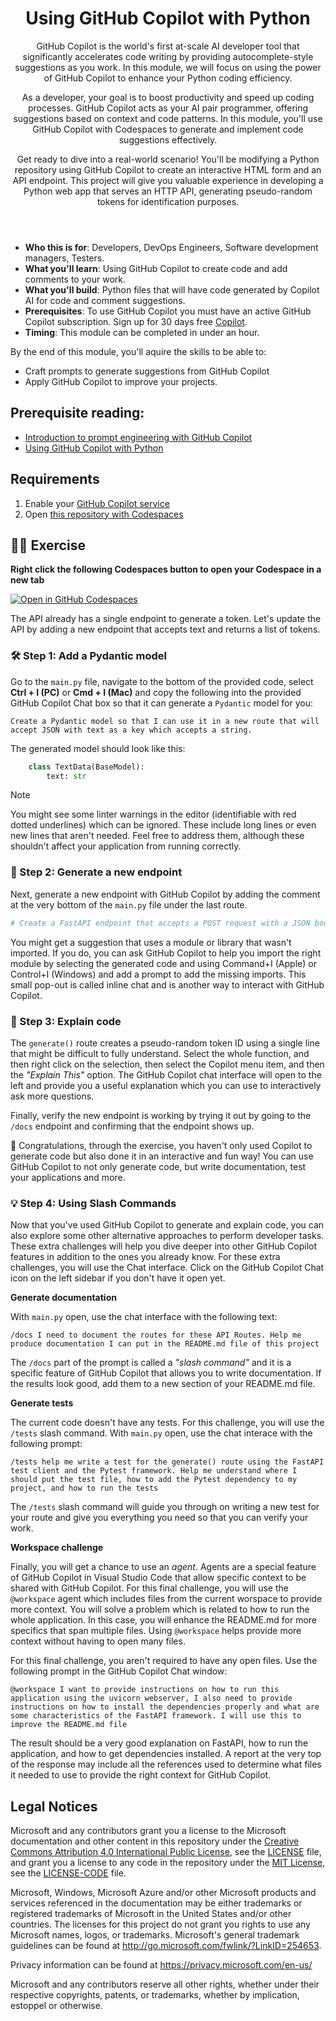 <header>

# Using GitHub Copilot with Python

GitHub Copilot is the world's first at-scale AI developer tool that significantly accelerates code writing by providing autocomplete-style suggestions as you work. In this module, we will focus on using the power of GitHub Copilot to enhance your Python coding efficiency.

As a developer, your goal is to boost productivity and speed up coding processes. GitHub Copilot acts as your AI pair programmer, offering suggestions based on context and code patterns. In this module, you'll use GitHub Copilot with Codespaces to generate and implement code suggestions effectively.

Get ready to dive into a real-world scenario! You'll be modifying a Python repository using GitHub Copilot to create an interactive HTML form and an API endpoint. This project will give you valuable experience in developing a Python web app that serves an HTTP API, generating pseudo-random tokens for identification purposes.

</header>


- **Who this is for**: Developers, DevOps Engineers, Software development managers, Testers.
- **What you'll learn**: Using GitHub Copilot to create code and add comments to your work.
- **What you'll build**: Python files that will have code generated by Copilot AI for code and comment suggestions.
- **Prerequisites**: To use GitHub Copilot you must have an active GitHub Copilot subscription. Sign up for 30 days free [Copilot](https://github.com/settings/copilot).
- **Timing**: This module can be completed in under an hour.

By the end of this module, you'll aquire the skills to be able to:

- Craft prompts to generate suggestions from GitHub Copilot
- Apply GitHub Copilot to improve your projects.

## Prerequisite reading:
- [Introduction to prompt engineering with GitHub Copilot](https://learn.microsoft.com/training/modules/introduction-prompt-engineering-with-github-copilot//?WT.mc_id=academic-113596-abartolo)
- [Using GitHub Copilot with Python](https://learn.microsoft.com/en-us/training/modules/introduction-copilot-python/?WT.mc_id=academic-113596-abartolo)

## Requirements

1. Enable your [GitHub Copilot service](https://github.com/github-copilot/signup)
1. Open [this repository with Codespaces](https://codespaces.new/MicrosoftDocs/mslearn-copilot-codespaces-python)

## 💪🏽 Exercise

**Right click the following Codespaces button to open your Codespace in a new tab**
 
[![Open in GitHub Codespaces](https://github.com/codespaces/badge.svg)](https://codespaces.new/MicrosoftDocs/mslearn-copilot-codespaces-python)

The API already has a single endpoint to generate a token. Let's update the API by adding a new endpoint that accepts text and returns a list of tokens.

### 🛠 Step 1: Add a Pydantic model

Go to the `main.py` file, navigate to the bottom of the provided code, select **Ctrl + I (PC)** or **Cmd + I (Mac)** and copy the following into the provided GitHub Copilot Chat box so that it can generate a `Pydantic` model for you: 

```
Create a Pydantic model so that I can use it in a new route that will accept JSON with text as a key which accepts a string.
```

The generated model should look like this:

```python
    class TextData(BaseModel):
        text: str
```

> [!NOTE]
> You might see some linter warnings in the editor (identifiable with red dotted underlines) which can be ignored. These include long lines or even new lines that aren't needed. Feel free to address them, although these shouldn't affect your application from running correctly.

### 🔎 Step 2: Generate a new endpoint

Next, generate a new endpoint with GitHub Copilot by adding the comment at the very bottom of the `main.py` file under the last route.

```python
# Create a FastAPI endpoint that accepts a POST request with a JSON body containing a single field called "text" and returns a checksum of the text 
```

You might get a suggestion that uses a module or library that wasn't imported. If you do, you can ask GitHub Copilot to help you import the right module by selecting the generated code and using Command+I (Apple) or Control+I (Windows) and add a prompt to add the missing imports. This small pop-out is called inline chat and is another way to interact with GitHub Copilot.

### 🐍 Step 3: Explain code

The `generate()` route creates a pseudo-random token ID using a single line that might be difficult to fully understand. Select the whole function, and then right click on the selection, then select the Copilot menu item, and then the _"Explain This"_ option. The GitHub Copilot chat interface will open to the left and provide you a useful explanation which you can use to interactively ask more questions.

Finally, verify the new endpoint is working by trying it out by going to the `/docs` endpoint and confirming that the endpoint shows up.

🚀 Congratulations, through the exercise, you haven't only used Copilot to generate code but also done it in an interactive and fun way! You can use GitHub Copilot to not only generate code, but write documentation, test your applications and more.

### 💡 Step 4: Using Slash Commands

Now that you've used GitHub Copilot to generate and explain code, you can also explore some other alternative approaches to perform developer tasks. These extra challenges will help you dive deeper into other GitHub Copilot features in addition to the ones you already know. For these extra challenges, you will use the Chat interface. Click on the GitHub Copilot Chat icon on the left sidebar if you don't have it open yet.

**Generate documentation**
 
With `main.py` open, use the chat interface with the following text:

```
/docs I need to document the routes for these API Routes. Help me produce documentation I can put in the README.md file of this project
```

The `/docs` part of the prompt is called a _"slash command"_ and it is a specific feature of GitHub Copilot that allows you to write documentation. If the results look good, add them to a new section of your README.md file.


**Generate tests**
 
The current code doesn't have any tests. For this challenge, you will use the `/tests` slash command. With `main.py` open, use the chat interace with the following prompt:

```
/tests help me write a test for the generate() route using the FastAPI test client and the Pytest framework. Help me understand where I should put the test file, how to add the Pytest dependency to my project, and how to run the tests
```

The `/tests` slash command will guide you through on writing a new test for your route and give you everything you need so that you can verify your work.

**Workspace challenge**
 
Finally, you will get a chance to use an _agent_. Agents are a special feature of GitHub Copilot in Visual Studio Code that allow specific context to be shared with GitHub Copilot. For this final challenge, you will use the `@workspace` agent which includes files from the current worspace to provide more context. You will solve a problem which is related to how to run the whole application. In this case, you will enhance the README.md for more specifics that span multiple files. Using `@workspace` helps provide more context without having to open many files.

For this final challenge, you aren't required to have any open files. Use the following prompt in the GitHub Copilot Chat window:

```
@workspace I want to provide instructions on how to run this application using the uvicorn webserver, I also need to provide instructions on how to install the dependencies properly and what are some characteristics of the FastAPI framework. I will use this to improve the README.md file
```

The result should be a very good explanation on FastAPI, how to run the application, and how to get dependencies installed. A report at the very top of the response may include all the references used to determine what files it needed to use to provide the right context for GitHub Copilot.



## Legal Notices

Microsoft and any contributors grant you a license to the Microsoft documentation and other content
in this repository under the [Creative Commons Attribution 4.0 International Public License](https://creativecommons.org/licenses/by/4.0/legalcode),
see the [LICENSE](LICENSE) file, and grant you a license to any code in the repository under the [MIT License](https://opensource.org/licenses/MIT), see the
[LICENSE-CODE](LICENSE-CODE) file.

Microsoft, Windows, Microsoft Azure and/or other Microsoft products and services referenced in the documentation
may be either trademarks or registered trademarks of Microsoft in the United States and/or other countries.
The licenses for this project do not grant you rights to use any Microsoft names, logos, or trademarks.
Microsoft's general trademark guidelines can be found at http://go.microsoft.com/fwlink/?LinkID=254653.

Privacy information can be found at https://privacy.microsoft.com/en-us/

Microsoft and any contributors reserve all other rights, whether under their respective copyrights, patents,
or trademarks, whether by implication, estoppel or otherwise.
